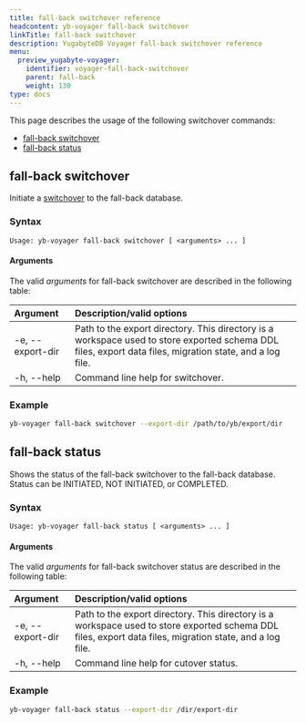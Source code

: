 ```yaml
---
title: fall-back switchover reference
headcontent: yb-voyager fall-back switchover
linkTitle: fall-back switchover
description: YugabyteDB Voyager fall-back switchover reference
menu:
  preview_yugabyte-voyager:
    identifier: voyager-fall-back-switchover
    parent: fall-back
    weight: 130
type: docs
---
```


This page describes the usage of the following switchover commands:

- [fall-back switchover](#fall-back-switchover)
- [fall-back status](#fall-back-status)

## fall-back switchover

Initiate a [switchover](../../../migrate/live-fall-back/#switchover-to-the-source-database-optional) to the fall-back database.

### Syntax

```text
Usage: yb-voyager fall-back switchover [ <arguments> ... ]
```

#### Arguments

The valid *arguments* for fall-back switchover are described in the following table:

| Argument | Description/valid options |
| :------- | :------------------------ |
| -e, --export-dir <path> | Path to the export directory. This directory is a workspace used to store exported schema DDL files, export data files, migration state, and a log file.|
| -h, --help | Command line help for switchover. |

### Example

```sh
yb-voyager fall-back switchover --export-dir /path/to/yb/export/dir
```

## fall-back status

Shows the status of the fall-back switchover to the fall-back database. Status can be INITIATED, NOT INITIATED, or COMPLETED.

### Syntax

```text
Usage: yb-voyager fall-back status [ <arguments> ... ]
```

#### Arguments

The valid *arguments* for fall-back switchover status are described in the following table:

| Argument | Description/valid options |
| :------- | :------------------------ |
| -e, --export-dir <path> | Path to the export directory. This directory is a workspace used to store exported schema DDL files, export data files, migration state, and a log file.|
| -h, --help | Command line help for cutover status. |

### Example

```sh
yb-voyager fall-back status --export-dir /dir/export-dir
```
